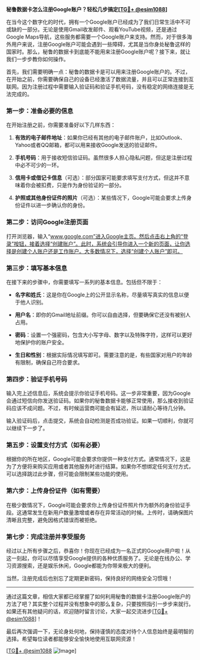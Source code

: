 **秘鲁数据卡怎么注册Google账户？轻松几步搞定[[TG💪+ @esim1088](https://t.me/s/esim1088)]**

在当今这个数字化的时代，拥有一个Google账户已经成为了我们日常生活中不可或缺的一部分。无论是使用Gmail收发邮件、观看YouTube视频，还是通过Google Maps导航，这些服务都需要一个Google账户来支持。然而，对于很多海外用户来说，注册Google账户可能会遇到一些障碍，尤其是当你身处秘鲁这样的国家时。那么，秘鲁的数据卡到底能不能用来注册Google账户呢？接下来，就让我们一步步教你如何操作。

首先，我们需要明确一点：秘鲁的数据卡是可以用来注册Google账户的。不过，在开始之前，你需要确保自己的设备已经激活了数据流量，并且可以正常连接到互联网。因为注册过程中需要输入验证码和验证手机号码，没有稳定的网络连接是无法完成的。

### 第一步：准备必要的信息

在开始注册之前，你需要准备好以下几样东西：

1. **有效的电子邮件地址**：如果你已经有其他的电子邮件账户，比如Outlook、Yahoo或者QQ邮箱，都可以用来接收Google发送的验证邮件。
   
2. **手机号码**：用于接收短信验证码。虽然很多人担心隐私问题，但这是注册过程中必不可少的一环。

3. **信用卡或借记卡信息**（可选）：部分国家可能要求填写支付方式，但这并不意味着你会被扣费，只是作为身份验证的一部分。

4. **护照或其他身份证件的照片**（可选）：某些情况下，Google可能会要求上传身份证件以进一步确认你的身份。

### 第二步：访问Google注册页面

打开浏览器，输入“www.google.com”进入Google主页。然后点击右上角的“登录”按钮，接着选择“创建账户”。此时，系统会引导你进入一个新的页面，让你选择是创建个人账户还是工作账户。大多数情况下，选择“创建个人账户”即可。

### 第三步：填写基本信息

在接下来的步骤中，你需要填写一系列的基本信息。包括但不限于：

- **名字和姓氏**：这是你在Google上的公开显示名称，尽量填写真实的信息以便于他人识别。
  
- **用户名**：即你的Gmail地址前缀。你可以自由选择，但要确保它还没有被别人占用。

- **密码**：设置一个强密码，包含大小写字母、数字以及特殊字符，这样可以更好地保护你的账户安全。

- **生日和性别**：根据实际情况填写即可。需要注意的是，有些国家对用户的年龄有限制，确保自己符合要求。

### 第四步：验证手机号码

输入完上述信息后，系统会提示你验证手机号码。这一步非常重要，因为Google会通过短信向你发送验证码。如果你的秘鲁数据卡能够正常使用，那么接收到验证码应该不成问题。不过，有时候运营商可能会有延迟，所以请耐心等待几分钟。

输入验证码后，点击提交，系统会自动检测是否成功验证。如果一切顺利，你就可以继续下一步了。

### 第五步：设置支付方式（如有必要）

根据你的所在地区，Google可能会要求你提供一种支付方式。通常情况下，这是为了方便将来购买应用或者其他服务时进行结算。如果你不想绑定任何支付方式，可以选择跳过此步骤，但可能会限制某些功能的使用。

### 第六步：上传身份证件（如有需要）

在极少数情况下，Google可能会要求你上传身份证件照片作为额外的身份验证手段。这通常发生在新用户数量激增或者存在异常活动的时候。上传时，请确保图片清晰且完整，避免因格式错误而被拒绝。

### 第七步：完成注册并享受服务

经过以上所有步骤之后，恭喜你！你现在已经成为一名正式的Google用户啦！从这一刻起，你可以尽情享受Google提供的各种优质服务了。无论是在线办公、学习资源搜索，还是娱乐休闲，Google都能为你带来极大的便利。

当然，注册完成后也别忘了定期更新密码，保持良好的网络安全习惯哦！

---

通过这篇文章，相信大家都已经掌握了如何利用秘鲁的数据卡注册Google账户的方法了吧？其实整个过程并没有想象中的那么复杂，只要按照指引一步步来就行。如果还有其他疑问的话，欢迎随时留言讨论，大家一起交流进步[[TG💪+ @esim1088](https://t.me/s/esim1088)]！

最后再次强调一下，无论身处何地，保持谨慎的态度对待个人信息始终是最明智的选择。希望每位读者都能够安全愉快地使用互联网资源！

[[TG💪+ @esim1088](https://t.me/s/esim1088) ![Image](https://i.postimg.cc/4NQfJmqS/Snipaste-2025-05-13-00-14-12.png)]
